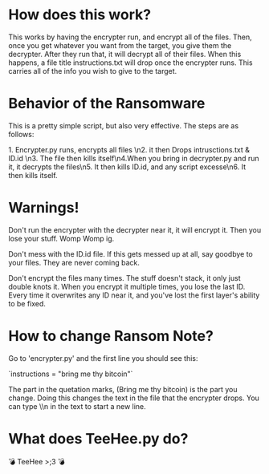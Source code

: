 <h1>How does this work?</h1>
<p>This works by having the encrypter run, and encrypt all of the files. Then, once you get whatever you want from the target, you give them the decrypter. After they run that, it will decrypt all of their files. When this happens, a file title instructions.txt will drop once the encrypter runs. This carries all of the info you wish to give to the target.</p>
<h1>Behavior of the Ransomware</h1>
<p>This is a pretty simple script, but also very effective. The steps are as follows: </p>
<p>1. Encrypter.py runs, encrypts all files \n2. it then Drops intrusctions.txt & ID.id \n3. The file then kills itself\n4.When you bring in decrypter.py and run it, it decrypts the files\n5. It then kills ID.id, and any script excesse\n6. It then kills itself.</p>
<h1>Warnings!</h1>
<p>Don't run the encrypter with the decrypter near it, it will encrypt it. Then you lose your stuff. Womp Womp ig.</p>
<p>Don't mess with the ID.id file. If this gets messed up at all, say goodbye to your files. They are never coming back.</p>
<p>Don't encrypt the files many times. The stuff doesn't stack, it only just double knots it. When you encrypt it multiple times, you lose the last ID. Every time it overwrites any ID near it, and you've lost the first layer's ability to be fixed.</p>
<h1>How to change Ransom Note?</h1>
<p>Go to 'encrypter.py' and the first line you should see this:</p>
<p>`instructions = "bring me thy bitcoin"`</p>
<p>The part in the quetation marks, (Bring me thy bitcoin) is the part you change. Doing this changes the text in the file that the encrypter drops. You can type \\n in the text to start a new line.</p>
<h1>What does TeeHee.py do?</h1>
<p>💣 TeeHee >;3 💣</p>
